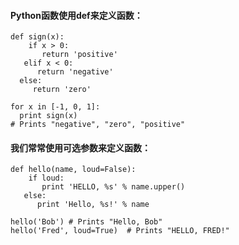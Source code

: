 #### Python函数使用def来定义函数：

	def sign(x):
	    if x > 0:
 	       return 'positive'
 	   elif x < 0:
  	      return 'negative'
  	  else:
   	     return 'zero'
	
	for x in [-1, 0, 1]:
  	  print sign(x)
	# Prints "negative", "zero", "positive"
  
#### 我们常常使用可选参数来定义函数：

	def hello(name, loud=False):
	    if loud:
 	       print 'HELLO, %s' % name.upper()
 	   else:
  	      print 'Hello, %s!' % name
	
	hello('Bob') # Prints "Hello, Bob"
	hello('Fred', loud=True)  # Prints "HELLO, FRED!"
